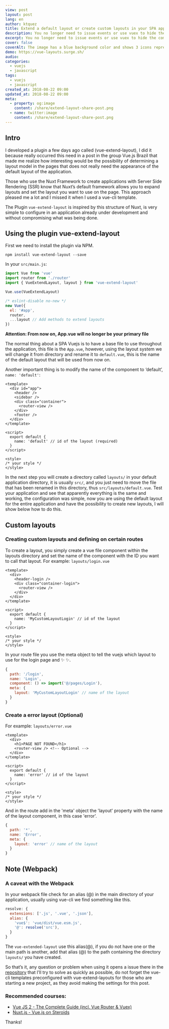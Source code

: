 ```yaml
---
view: post
layout: post
lang: en
author: ktquez
title: Extend a default layout or create custom layouts in your SPA application Vue.js
description: You no longer need to issue events or use vuex to hide the components of basic layout on certain routes of your application.
excerpt: You no longer need to issue events or use vuex to hide the components of basic layout on certain routes of your application.
cover: false
coverAlt: The image has a blue background color and shows 3 icons representing a layout each, type default layout, login layout and user profile layout all pointing to the page that will be rendered
demo: https://vue-layouts.surge.sh/
audio: 
categories:
  - vuejs
  - javascript
tags: 
  - vuejs
  - javascript
created_at: 2018-08-22 09:00
updated_at: 2018-08-22 09:00
meta:
  - property: og:image
    content: /share/extend-layout-share-post.png
  - name: twitter:image
    content: /share/extend-layout-share-post.png
---
```


## Intro

I developed a plugin a few days ago called (vue-extend-layout), I did it because really occurred this need in a post in the group Vue.js Brazil that made me realize how interesting would be the possibility of determining a layout model in the pages that does not really need the appearance of the default layout of the application.

Those who use the Nuxt Framework to create applications with Server Side Rendering (SSR) know that Nuxt’s default framework allows you to expand layouts and set the layout you want to use on the page. This approach pleased me a lot and I missed it when I used a vue-cli template.

The Plugin `vue-extend-layout` is inspired by this structure of Nuxt, is very simple to configure in an application already under development and without compromising what was being done.

## Using the plugin vue-extend-layout

First we need to install the plugin via NPM.

`npm install vue-extend-layout --save`

In your `src/main.js`:

```js
import Vue from 'vue'
import router from './router'
import { VueExtendLayout, layout } from 'vue-extend-layout'

Vue.use(VueExtendLayout)

/* eslint-disable no-new */
new Vue({
  el: '#app',
  router,
  ...layout // Add methods to extend layouts
})
```
**Attention: From now on, App.vue will no longer be your primary file**


The normal thing about a SPA Vuejs is to have a base file to use throughout the application, this file is the `App.vue`, however, using the layout system we will change it from directory and rename it to `default.vue`, this is the name of the default layout that will be used from now on.

Another important thing is to modify the name of the component to ‘default’, `name: 'default'`:

```vue
<template>
  <div id="app">
    <header />
    <sidebar />
    <div class="container">
      <router-view />
    </div>
    <footer />
  </div>
</template>

<script>
  export default {
    name: 'default' // id of the layout (required)
  }
</script>

<style>
/* your style */
</style>
```

In the next step you will create a directory called `layouts/` in your default application directory, it is usually `src/`, and you just need to move the file that has been renamed in this directory, thus `src/layouts/default.vue`. Test your application and see that apparently everything is the same and working, the configuration was simple, now you are using the default layout for the entire application and have the possibility to create new layouts, I will show below how to do this.

## Custom layouts

### Creating custom layouts and defining on certain routes

To create a layout, you simply create a vue file component within the layouts directory and set the name of the component with the ID you want to call that layout. For example: `layouts/login.vue`

```vue
<template>
  <div>
    <header-login />
    <div class="container-login">
      <router-view />
    </div>
  </div>
</template>

<script>
  export default {
    name: 'MyCustomLayoutLogin' // id of the layout
  }
</script>

<style>
/* your style */
</style>
```

In your route file you use the meta object to tell the vuejs which layout to use for the login page and ✨ ✨.

```js
{
  path: '/login',
  name: 'Login',
  component: () => import('@/pages/Login'),
  meta: {
    layout: 'MyCustomLayoutLogin' // name of the layout
  }
}
```

<lazy-load 
  tag="img" 
  :data="{ src: 'https://cdn-images-1.medium.com/max/800/0*7usSMDPmL6KydTZM.gif' }" />


### Create a error layout (Optional)
For example: `layouts/error.vue`

```vue
<template>
  <div>
    <h1>PAGE NOT FOUND</h1>
    <router-view /> <!-- Optional -->
  </div>
</template>

<script>
  export default {
    name: 'error' // id of the layout
  }
</script>

<style>
/* your style */
</style>
```

And in the route add in the 'meta' object the 'layout' property with the name of the layout component, in this case 'error'.

```js
{
  path: '*',
  name: 'Error',
  meta: {
    layout: 'error' // name of the layout
  }
}
```

## Note (Webpack)

### A caveat with the Webpack

In your webpack file check for an alias (@) in the main directory of your application, usually using vue-cli we find something like this.

```js
resolve: {
  extensions: ['.js', '.vue', '.json'],
  alias: {
    'vue$': 'vue/dist/vue.esm.js',
    '@': resolve('src'),
  }
}
```

The `vue-extended-layout` use this alias(@), if you do not have one or the main path is another, add that alias (@) to the path containing the directory `layouts/` you have created.

So that’s it, any question or problem when using it opens a issue there in the [repository](https://github.com/ktquez/vue-extend-layout) that I’ll try to solve as quickly as possible, do not forget the vue-cli templates preconfigured with vue-extend-layouts for those who are starting a new project, as they avoid making the settings for this post.

### Recommended courses:

- [Vue JS 2 - The Complete Guide (incl. Vue Router & Vuex)](http://bit.ly/vue-js-2-the-complete-guide-vuex-and-vue-router)
- [Nuxt.js - Vue.js on Steroids](http://bit.ly/nuxtjs-udemy)

Thanks!
